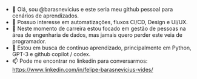 - 👋 Olá, sou @barasnevicius e este seria meu github pessoal para cenários de aprendizados.
- 👀 Possuo interesse em automatizações, fluxos CI/CD, Design e UI/UX. 
- 🌱 Neste momento de carreira estou focado em gestão de pessoas na área de engenharia de dados, mas jamais quero perder este veia de programador.
- 💞️ Estou em busca de contínuo aprendizado, principalmente em Python, GPT-3 e github copilot / codex.
- 📫 Pode me encontrar no linkedin para conversarmos: https://www.linkedin.com/in/felipe-barasnevicius-vides/ 

<!---
barasnevicius/barasnevicius is a ✨ special ✨ repository because its `README.md` (this file) appears on your GitHub profile.
You can click the Preview link to take a look at your changes.
--->

